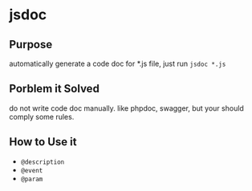 # jsdoc

## Purpose
automatically generate a code doc for *.js file, just run `jsdoc *.js`

## Porblem it Solved
do not write code doc manually. 
like phpdoc, swagger, but your should comply some rules.

## How to Use it
- `@description`
- `@event`
- `@param`